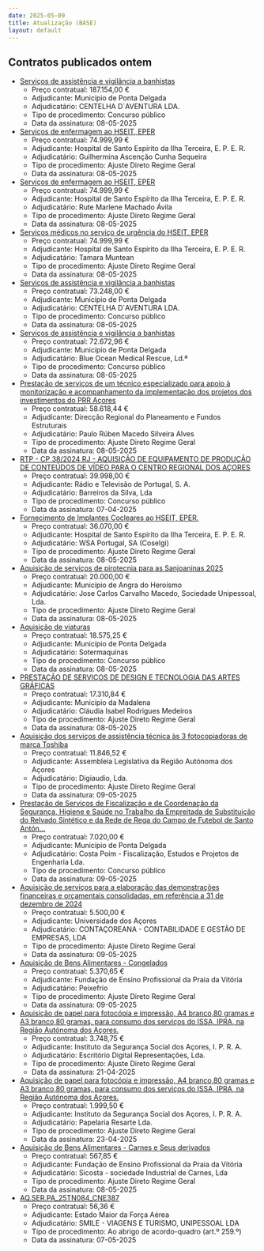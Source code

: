 ```yaml
---
date: 2025-05-09
title: Atualização (BASE)
layout: default
---
```

## Contratos publicados ontem

* [Serviços de assistência e vigilância  a banhistas](https://www.base.gov.pt/Base4/pt/detalhe/?type=contratos&id=11412723)
  * Preço contratual: 187.154,00 €
  * Adjudicante: Município de Ponta Delgada
  * Adjudicatário: CENTELHA D`AVENTURA LDA.
  * Tipo de procedimento: Concurso público
  * Data da assinatura: 08-05-2025
* [Serviços de enfermagem ao HSEIT, EPER](https://www.base.gov.pt/Base4/pt/detalhe/?type=contratos&id=11411840)
  * Preço contratual: 74.999,99 €
  * Adjudicante: Hospital de Santo Espírito da Ilha Terceira, E. P. E. R.
  * Adjudicatário: Guilhermina Ascenção Cunha Sequeira
  * Tipo de procedimento: Ajuste Direto Regime Geral
  * Data da assinatura: 08-05-2025
* [Serviços de enfermagem ao HSEIT, EPER](https://www.base.gov.pt/Base4/pt/detalhe/?type=contratos&id=11411848)
  * Preço contratual: 74.999,99 €
  * Adjudicante: Hospital de Santo Espírito da Ilha Terceira, E. P. E. R.
  * Adjudicatário: Rute Marlene Machado Ávila
  * Tipo de procedimento: Ajuste Direto Regime Geral
  * Data da assinatura: 08-05-2025
* [Serviços médicos no serviço de urgência do HSEIT, EPER](https://www.base.gov.pt/Base4/pt/detalhe/?type=contratos&id=11411802)
  * Preço contratual: 74.999,99 €
  * Adjudicante: Hospital de Santo Espírito da Ilha Terceira, E. P. E. R.
  * Adjudicatário: Tamara Muntean
  * Tipo de procedimento: Ajuste Direto Regime Geral
  * Data da assinatura: 08-05-2025
* [Serviços de assistência e vigilância  a banhistas](https://www.base.gov.pt/Base4/pt/detalhe/?type=contratos&id=11412786)
  * Preço contratual: 73.248,00 €
  * Adjudicante: Município de Ponta Delgada
  * Adjudicatário: CENTELHA D`AVENTURA LDA.
  * Tipo de procedimento: Concurso público
  * Data da assinatura: 08-05-2025
* [Serviços de assistência e vigilância  a banhistas](https://www.base.gov.pt/Base4/pt/detalhe/?type=contratos&id=11412822)
  * Preço contratual: 72.672,96 €
  * Adjudicante: Município de Ponta Delgada
  * Adjudicatário: Blue Ocean Medical Rescue, Ld.ª
  * Tipo de procedimento: Concurso público
  * Data da assinatura: 08-05-2025
* [Prestação de serviços de um técnico especializado para apoio à monitorização e acompanhamento da implementação dos projetos dos investimentos do PRR Açores](https://www.base.gov.pt/Base4/pt/detalhe/?type=contratos&id=11411834)
  * Preço contratual: 58.618,44 €
  * Adjudicante: Direcção Regional do Planeamento e Fundos Estruturais
  * Adjudicatário: Paulo Rúben Macedo Silveira Alves
  * Tipo de procedimento: Ajuste Direto Regime Geral
  * Data da assinatura: 08-05-2025
* [RTP - CP 38/2024 RJ - AQUISIÇÃO DE EQUIPAMENTO DE PRODUÇÃO DE CONTEÚDOS DE VÍDEO PARA O CENTRO REGIONAL DOS AÇORES](https://www.base.gov.pt/Base4/pt/detalhe/?type=contratos&id=11410649)
  * Preço contratual: 39.998,00 €
  * Adjudicante: Rádio e Televisão de Portugal, S. A.
  * Adjudicatário: Barreiros da Silva, Lda
  * Tipo de procedimento: Concurso público
  * Data da assinatura: 07-04-2025
* [Fornecimento de Implantes Cocleares ao HSEIT, EPER.](https://www.base.gov.pt/Base4/pt/detalhe/?type=contratos&id=11411283)
  * Preço contratual: 36.070,00 €
  * Adjudicante: Hospital de Santo Espírito da Ilha Terceira, E. P. E. R.
  * Adjudicatário: WSA Portugal, SA (Coselgi)
  * Tipo de procedimento: Ajuste Direto Regime Geral
  * Data da assinatura: 08-05-2025
* [Aquisição de serviços de pirotecnia para as Sanjoaninas 2025](https://www.base.gov.pt/Base4/pt/detalhe/?type=contratos&id=11411604)
  * Preço contratual: 20.000,00 €
  * Adjudicante: Município de Angra do Heroísmo
  * Adjudicatário: Jose Carlos Carvalho Macedo, Sociedade Unipessoal, Lda.
  * Tipo de procedimento: Ajuste Direto Regime Geral
  * Data da assinatura: 08-05-2025
* [Aquisição de viaturas](https://www.base.gov.pt/Base4/pt/detalhe/?type=contratos&id=11411064)
  * Preço contratual: 18.575,25 €
  * Adjudicante: Município de Ponta Delgada
  * Adjudicatário: Sotermaquinas
  * Tipo de procedimento: Concurso público
  * Data da assinatura: 08-05-2025
* [PRESTAÇÃO DE SERVIÇOS DE DESIGN E TECNOLOGIA DAS ARTES GRÁFICAS](https://www.base.gov.pt/Base4/pt/detalhe/?type=contratos&id=11413202)
  * Preço contratual: 17.310,84 €
  * Adjudicante: Município da Madalena
  * Adjudicatário: Cláudia Isabel Rodrigues Medeiros
  * Tipo de procedimento: Ajuste Direto Regime Geral
  * Data da assinatura: 08-05-2025
* [Aquisição dos serviços de assistência técnica às 3 fotocopiadoras de marca Toshiba](https://www.base.gov.pt/Base4/pt/detalhe/?type=contratos&id=11413265)
  * Preço contratual: 11.846,52 €
  * Adjudicante: Assembleia Legislativa da Região Autónoma dos Açores
  * Adjudicatário: Digiaudio, Lda.
  * Tipo de procedimento: Ajuste Direto Regime Geral
  * Data da assinatura: 09-05-2025
* [Prestação de Serviços de Fiscalização e de Coordenação da Segurança, Higiene e Saúde no Trabalho da Empreitada de Substituição do Relvado Sintético e da Rede de Rega do Campo de Futebol de Santo Antón...](https://www.base.gov.pt/Base4/pt/detalhe/?type=contratos&id=11411779)
  * Preço contratual: 7.020,00 €
  * Adjudicante: Município de Ponta Delgada
  * Adjudicatário: Costa Poim - Fiscalização, Estudos e Projetos de Engenharia Lda.
  * Tipo de procedimento: Concurso público
  * Data da assinatura: 09-05-2025
* [Aquisição de serviços para a elaboração das demonstrações financeiras e orçamentais consolidadas, em referência a 31 de dezembro de 2024](https://www.base.gov.pt/Base4/pt/detalhe/?type=contratos&id=11412848)
  * Preço contratual: 5.500,00 €
  * Adjudicante: Universidade dos Açores
  * Adjudicatário: CONTAÇOREANA - CONTABILIDADE E GESTÃO DE EMPRESAS, LDA
  * Tipo de procedimento: Ajuste Direto Regime Geral
  * Data da assinatura: 09-05-2025
* [Aquisição de Bens Alimentares - Congelados](https://www.base.gov.pt/Base4/pt/detalhe/?type=contratos&id=11411258)
  * Preço contratual: 5.370,65 €
  * Adjudicante: Fundação de Ensino Profissional da Praia da Vitória
  * Adjudicatário: Peixefrio
  * Tipo de procedimento: Ajuste Direto Regime Geral
  * Data da assinatura: 09-05-2025
* [Aquisição de papel para fotocópia e impressão, A4 branco,80 gramas e A3 branco,80 gramas, para consumo dos serviços do ISSA, IPRA, na Região Autónoma dos Açores.](https://www.base.gov.pt/Base4/pt/detalhe/?type=contratos&id=11412889)
  * Preço contratual: 3.748,75 €
  * Adjudicante: Instituto da Segurança Social dos Açores, I. P. R. A.
  * Adjudicatário: Escritório Digital Representações, Lda.
  * Tipo de procedimento: Ajuste Direto Regime Geral
  * Data da assinatura: 21-04-2025
* [Aquisição de papel para fotocópia e impressão, A4 branco,80 gramas e A3 branco,80 gramas, para consumo dos serviços do ISSA, IPRA, na Região Autónoma dos Açores.](https://www.base.gov.pt/Base4/pt/detalhe/?type=contratos&id=11412984)
  * Preço contratual: 1.999,50 €
  * Adjudicante: Instituto da Segurança Social dos Açores, I. P. R. A.
  * Adjudicatário: Papelaria Resarte Lda.
  * Tipo de procedimento: Ajuste Direto Regime Geral
  * Data da assinatura: 23-04-2025
* [Aquisição de Bens Alimentares - Carnes e Seus derivados](https://www.base.gov.pt/Base4/pt/detalhe/?type=contratos&id=11410855)
  * Preço contratual: 567,85 €
  * Adjudicante: Fundação de Ensino Profissional da Praia da Vitória
  * Adjudicatário: Sicosta - sociedade Industrial de Carnes, Lda
  * Tipo de procedimento: Ajuste Direto Regime Geral
  * Data da assinatura: 08-05-2025
* [AQ.SER.PA_25TN084_CNE387](https://www.base.gov.pt/Base4/pt/detalhe/?type=contratos&id=11412645)
  * Preço contratual: 56,36 €
  * Adjudicante: Estado Maior da Força Aérea
  * Adjudicatário: SMILE - VIAGENS E TURISMO, UNIPESSOAL LDA
  * Tipo de procedimento: Ao abrigo de acordo-quadro (art.º 259.º)
  * Data da assinatura: 07-05-2025

